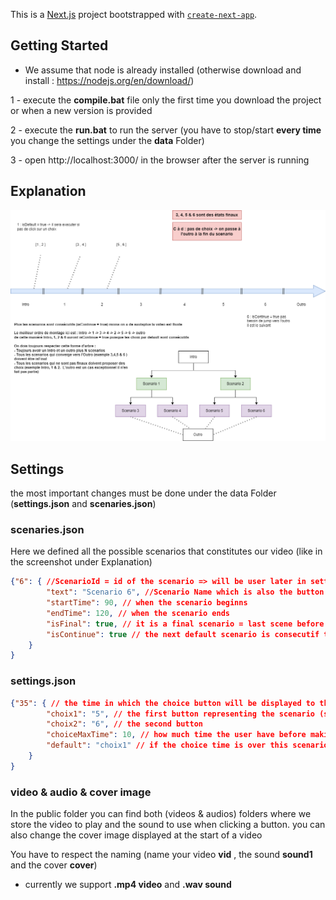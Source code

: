 This is a [Next.js](https://nextjs.org/) project bootstrapped with [`create-next-app`](https://github.com/vercel/next.js/tree/canary/packages/create-next-app).

## Getting Started

* We assume that node is already installed (otherwise download and install : https://nodejs.org/en/download/)

1 - execute the **compile.bat** file only the first time you download the project or when a new version is provided

2 - execute the **run.bat** to run the server (you have to stop/start **every time** you change the settings under the **data** Folder)

3 - open http://localhost:3000/ in the browser after the server is running

## Explanation

![Screenshot](./docs/TimelineAndTree.png)

## Settings

the most important changes must be done under the data Folder (**settings.json** and **scenaries.json**)

### scenaries.json

Here we defined all the possible scenarios that constitutes our video (like in the screenshot under Explanation)

```json
{"6": { //ScenarioId = id of the scenario => will be user later in setting.json to point to the scenario
        "text": "Scenario 6", //Scenario Name which is also the button text if it can be choosed
        "startTime": 90, // when the scenario beginns
        "endTime": 120, // when the scenario ends
        "isFinal": true, // it is a final scenario = last scene before displaying the outro
        "isContinue": true // the next default scenario is consecutif to this one
    }
}
```

### settings.json

```json
{"35": { // the time in which the choice button will be displayed to the user
        "choix1": "5", // the first button representing the scenario (scenarioID defined in the scenarios.json)
        "choix2": "6", // the second button
        "choiceMaxTime": 10, // how much time the user have before making a choice
        "default": "choix1" // if the choice time is over this scenario/choice will be executed
    }
}
```
### video & audio & cover image

In the public folder you can find both (videos & audios) folders where we store the video to play and the sound to use when clicking a button. you can also change the cover image displayed at the start of a video

You have to respect the naming (name your video **vid** , the sound **sound1** and the cover **cover**)

* currently we support **.mp4 video** and **.wav sound**
